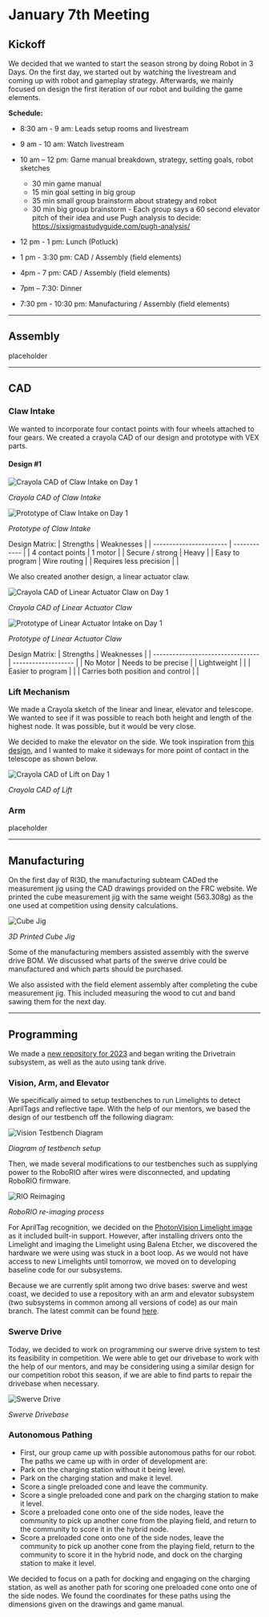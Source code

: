 # January 7th Meeting

## Kickoff

We decided that we wanted to start the season strong by doing Robot in 3 Days. On the first day, we started out by watching the livestream and coming up with robot and gameplay strategy. Afterwards, we mainly focused on design the first iteration of our robot and building the game elements.

**Schedule:**

* 8:30 am - 9 am: Leads setup rooms and livestream 

* 9 am - 10 am: Watch livestream 

* 10 am – 12 pm: Game manual breakdown, strategy, setting goals, robot sketches 
  * 30 min game manual
  * 15 min goal setting in big group
  * 35 min small group brainstorm about strategy and robot 
  * 30 min big group brainstorm - Each group says a 60 second elevator pitch of their idea and use Pugh analysis to decide: https://sixsigmastudyguide.com/pugh-analysis/  

* 12 pm - 1 pm: Lunch (Potluck) 

* 1 pm - 3:30 pm: CAD / Assembly (field elements)  

* 4pm - 7 pm: CAD / Assembly (field elements) 

* 7pm – 7:30: Dinner 

* 7:30 pm - 10:30 pm: Manufacturing / Assembly (field elements) 

*****

## Assembly

placeholder

*****

## CAD

### Claw Intake

We wanted to incorporate four contact points with four wheels attached to four gears. We created a crayola CAD of our design and prototype with VEX parts.

#### Design #1

![Crayola CAD of Claw Intake on Day 1](images/Day1/cadIntakeDay1a.png)

*Crayola CAD of Claw Intake*

![Prototype of Claw Intake on Day 1](images/Day1/prototypeIntakeDay1a.png)

*Prototype of Claw Intake*

Design Matrix:
| Strengths               | Weaknesses   |
| ----------------------- | ------------ |
| 4 contact points        | 1 motor      |
| Secure / strong         | Heavy        |
| Easy to program         | Wire routing |
| Requires less precision |              |

We also created another design, a linear actuator claw.

![Crayola CAD of Linear Actuator Claw on Day 1](images/Day1/cadIntakeDay1b.png)

*Crayola CAD of Linear Actuator Claw*

![Prototype of Linear Actuator Intake on Day 1](images/Day1/prototypeIntakeDay1b.png)

*Prototype of Linear Actuator Claw*

Design Matrix:
| Strengths                         | Weaknesses          |
| --------------------------------- | ------------------- |
| No Motor                          | Needs to be precise |
| Lightweight                       |                     |
| Easier to program                 |                     |
| Carries both position and control |                     |

### Lift Mechanism

We made a Crayola sketch of the linear and linear, elevator and telescope. We wanted to see if it was possible to reach both height and length of the highest node. It was possible, but it would be very close.  

We decided to make the elevator on the side. We took inspiration from [this design](https://www.youtube.com/watch?v=Yp3l5F0qt8I), and I wanted to make it sideways for more point of contact in the telescope as shown below.
  
![Crayola CAD of Lift on Day 1](images/Day1/cadLiftDay1.png)

*Crayola CAD of Lift*

### Arm

placeholder

*****

## Manufacturing

On the first day of RI3D, the manufacturing subteam CADed the measurement jig using the CAD drawings provided on the FRC website. We printed the cube measurement jig with the same weight (563.308g) as the one used at competition using density calculations. 

![Cube Jig](images/Day1/cubeJigDay1.png)

*3D Printed Cube Jig*

Some of the manufacturing members assisted assembly with the swerve drive BOM. We discussed what parts of the swerve drive could be manufactured and which parts should be purchased. 

We also assisted with the field element assembly after completing the cube measurement jig. This included measuring the wood to cut and band sawing them for the next day. 

*****

## Programming

We made a [new repository for 2023](https://lbschools-my.sharepoint.com/:v:/g/personal/201208373_lbschools_net/EaC1TMrnCDlEpV02tHjvrBQBVoQQI92frhdzuIT3KPlBxw) and began writing the Drivetrain subsystem, as well as the auto using tank drive. 

### Vision, Arm, and Elevator

We specifically aimed to setup testbenches to run Limelights to detect AprilTags and reflective tape. With the help of our mentors, we based the design of our testbench off the following diagram:
  
![Vision Testbench Diagram](images/Day1/visionTestbenchDiagram.png)

*Diagram of testbench setup* 
 
Then, we made several modifications to our testbenches such as supplying power to the RoboRIO after wires were disconnected, and updating RoboRIO firmware.

![RIO Reimaging](images/Day1/roboRIOReimaging.png)
  
*RoboRIO re-imaging process*
 
For AprilTag recognition, we decided on the [PhotonVision Limelight image](https://docs.photonvision.org/en/latest/docs/getting-started/installation/sw_install/limelight.html) as it included built-in support. However, after installing drivers onto the Limelight and imaging the Limelight using Balena Etcher, we discovered the hardware we were using was stuck in a boot loop. As we would not have access to new Limelights until tomorrow, we moved on to developing baseline code for our subsystems. 

Because we are currently split among two drive bases: swerve and west coast, we decided to use a repository with an arm and elevator subsystem (two subsystems in common among all versions of code) as our main branch. The latest commit can be found [here](https://github.com/nerdherd/ChargedUp2023/commit/387af596c2bf5fcec82245eb6617aae20f59fdf3). 
 
### Swerve Drive

Today, we decided to work on programming our swerve drive system to test its feasibility in competition. We were able to get our drivebase to work with the help of our mentors, and may be considering using a similar design for our competition robot this season, if we are able to find parts to repair the drivebase when necessary.

![Swerve Drive](images/Day1/swerve.png)

*Swerve Drivebase*
  
### Autonomous Pathing
 
* First, our group came up with possible autonomous paths for our robot. The paths we came up with in order of development are: 
* Park on the charging station without it being level. 
* Park on the charging station and make it level. 
* Score a single preloaded cone and leave the community. 
* Score a single preloaded cone and park on the charging station to make it level. 
* Score a preloaded cone onto one of the side nodes, leave the community to pick up another cone from the playing field, and return to the community to score it in the hybrid node. 
* Score a preloaded cone onto one of the side nodes, leave the community to pick up another cone from the playing field, return to the community to score it in the hybrid node, and dock on the charging station to make it level. 

We decided to focus on a path for docking and engaging on the charging station, as well as another path for scoring one preloaded cone onto one of the side nodes. We found the coordinates for these paths using the dimensions given on the drawings and game manual. 
